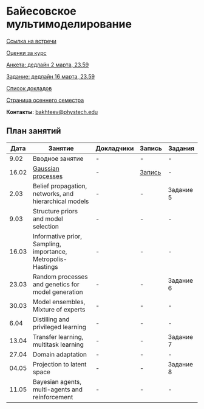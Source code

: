 # Байесовское мультимоделирование
[Ссылка на встречи](https://m1p.org/go_zoom2)

[Оценки за курс](eval.md)

[Анкета: дедлайн 2 марта, 23.59](https://forms.gle/6VjqmPiasqnqFVqRA)

[Задание: дедлайн 16 марта, 23.59](task-5)

[Список докладов](talks.md)

[Страница осеннего семестра](main_fall_21.md)

**Контакты**: bakhteev@phystech.edu

## План занятий
|Дата|Занятие|Докладчики|Запись| Задания |
| --- | --- | --- | --- | --- |
| 9.02 | Вводное занятие | -  | - | - |
| 16.02 | [Gaussian processes](slides/slides_12_gp.pdf) | - | [Запись](https://youtu.be/mxJQ6CwPECo) | - | 
| 2.03 | Belief propagation, networks, and hierarchical models  | -  | - | Задание 5 |
| 9.03 | Structure priors and model selection | -  | - | - |
| 16.03 | Informative prior, Sampling, importance, Metropolis-Hastings | -  | - | - |
| 23.03 | Random processes and genetics for model generation | -  | - | Задание 6 |
| 30.03| Model ensembles, Mixture of experts | -  | - | - |
| 6.04 | Distilling and privileged learning  | -  | - | - |
| 13.04 | Transfer learning, multitask learning | -  | - | Задание 7 |
| 27.04| Domain adaptation | -  | - | - |
| 04.05 | Projection to latent space | -  | - | Задание 8 |
| 11.05 | Bayesian agents, multi-agents and reinforcement | -  | - | - |


